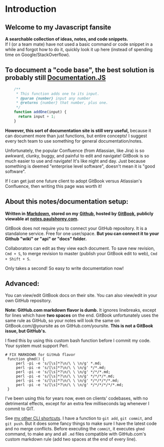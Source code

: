 # Introduction

## Welcome to my Javascript fansite

**A searchable collection of ideas, notes, and code snippets.**  
If I \(or a team mate\) have not used a basic command or code snippet in a while and forgot how to do it, quickly look it up here \(instead of spending time on Google/StackOverflow\).

## To document a "code base", the best solution is probably still [Documentation.JS](https://github.com/documentationjs/documentation/blob/master/docs/GETTING_STARTED.md)

```javascript
    /**  
     * This function adds one to its input.  
     * @param {number} input any number  
     * @returns {number} that number, plus one.  
     */  
    function addOne(input) {  
      return input + 1;  
    }
```

**However, this sort of documentation site is still very useful,** because it can document more than just functions, but entire concepts! I suggest every tech team to use something for general documentation/notes.

Unfortunately, the popular Confluence \(from Atlassian, like Jira\) is so awkward, clunky, buggy, and painful to edit and navigate! GitBook is so much easier to use and navigate! It's like night and day. Just because something is deemed "enterprise level software", doesn't mean it is "good software".

If I can get just one future client to adopt GitBook versus Atlassian's Confluence, then writing this page was worth it!

## About this notes/documentation setup:

**Written in** [**Markdown**](https://dillinger.io/)**, stored on my** [**Github**](https://github.com/paulshorey/notes)**, hosted by** [**GitBook**](https://www.gitbook.com/)**, publicly viewable at** [**notes.paulshorey.com**](https://notes.paulshorey.com)**.**

GitBook does not require you to connect your GitHub repository. It is a standalone service. Free for one user/space. **But you can connect it to your Github "wiki" or "api" or "docs" folder.**

Collaborators can edit as they view each document. To save new revision, `Cmd + S`, to merge revision to master \(publish your GitBook edit to web\), `Cmd + Shift + S`. 

Only takes a second! So easy to write documentation now!

## Advanced:

You can view/edit GitBook docs on their site. You can also view/edit in your own GitHub repository.

**Note: GitHub.com markdown flavor is dumb.** It ignores linebreaks, except for lines which have **two spaces** on the end. GitBook unfortunately uses the same rule as GitHub, so your notes will look the same on GitBook.com/@yoursite as on GitHub.com/yoursite. **This is not a GitBook issue, but GitHub's.**

I fixed this by using this custom bash function before I commit my code. Your system must support Perl.

```text
# FIX MARKDOWN for GitHub flavor  
 function ghmd() {  
     perl -pi -e 's/[\s]*?\n/\ \ \n/g' *.md;  
     perl -pi -e 's/[\s]*?\n/\ \ \n/g' */*.md;  
     perl -pi -e 's/[\s]*?\n/\ \ \n/g' */*/*.md;  
     perl -pi -e 's/[\s]*?\n/\ \ \n/g' */*/*/*.md;  
     perl -pi -e 's/[\s]*?\n/\ \ \n/g' */*/*/*/*.md;  
     perl -pi -e 's/[\s]*?\n/\ \ \n/g' */*/*/*/*/*.md;  
 }
```

I've been using this for years now, even on clients' codebases, with no detrimental effects, except for an extra few milliseconds lag whenever I commit to GIT.

See [my other CLI shortcuts](https://github.com/paulshorey/notes/raw/master/files/linked/CLIShortcuts.sh). I have a function to `git add`, `git commit`, and `git push`. But it does some fancy things to make sure I have the latest code and no merge conflicts. Before executing the `commit`, it executes `ghmd` command, to make any and all `.md` files compatible with GitHub.com's custom markdown rule \(add two spaces at the end of every line\).

